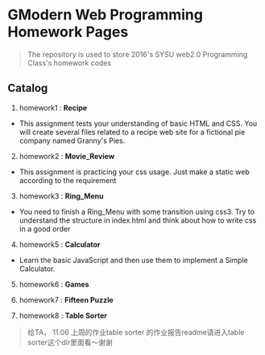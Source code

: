 GModern Web Programming Homework Pages
===

> The repository is used to store 2016's SYSU web2.0 Programming Class's homework codes

Catalog
---

1. homework1 : **Recipe**
  + This assignment tests your understanding of basic HTML and CSS. You will create several files related to a recipe web site for a fictional pie company named Granny's Pies.

2. homework2 : **Movie_Review**
  + This assignment is practicing your css usage. Just make a static web according to the requirement

3. homework3 : **Ring_Menu**
  + You need to finish a Ring_Menu with some transition using css3. Try to understand the structure in index.html and think about how to write css in a good order

4. homework5 : **Calculator**
  + Learn the basic JavaScript and then use them to implement a Simple Calculator.

5. homework6 : **Games**

6. homework7 : **Fifteen Puzzle**

7. homework8 : **Table Sorter**


> 给TA， 11.06 上周的作业table sorter 的作业报告readme请进入table sorter这个dir里面看～谢谢

